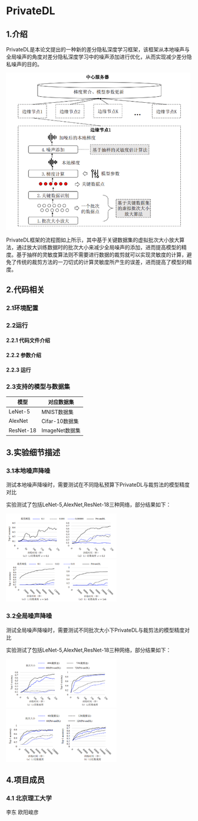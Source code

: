 # PrivateDL

## 1.介绍

PrivateDL是本论文提出的一种新的差分隐私深度学习框架，该框架从本地噪声与全局噪声的角度对差分隐私深度学习中的噪声添加进行优化，从而实现减少差分隐私噪声的目的。

<img src="image/image-20220520134702643.png" alt="image-20220520134702643" width="500px" />

PrivateDL框架的流程图如上所示，其中基于关键数据集的虚拟批次大小放大算法，通过放大训练数据时的批次大小来减少全局噪声的添加，进而提高模型的精度。基于抽样的灵敏度算法则不需要进行数据的裁剪就可以实现灵敏度的计算，避免了传统的裁剪方法的一刀切式的计算灵敏度所产生的误差，进而提高了模型的精度。

## 2.代码相关

### 2.1环境配置

### 2.2运行

#### 2.2.1 代码文件介绍

#### 2.2.2 参数介绍

#### 2.2.3 运行



### 2.3支持的模型与数据集



| 模型      | 对应数据集     |
| --------- | -------------- |
| LeNet-5   | MNIST数据集    |
| AlexNet   | Cifar-10数据集 |
| ResNet-18 | ImageNet数据集 |



## 3.实验细节描述

### 3.1本地噪声降噪

测试本地噪声降噪时，需要测试在不同隐私预算下PrivateDL与裁剪法的模型精度对比





实验测试了包括LeNet-5,AlexNet,ResNet-18三种网络，部分结果如下：



<img src="image/image-20220520141713391.png" alt="image-20220520141713391" width="300px" />

<img src="image/image-20220520141725614.png" alt="image-20220520141725614" width="300px" />


### 3.2全局噪声降噪

测试全局噪声降噪时，需要测试不同批次大小下PrivateDL与裁剪法的模型精度对比



实验测试了包括LeNet-5,AlexNet,ResNet-18三种网络，部分结果如下：

<img src="image/image-20220520142517935.png" alt="image-20220520142517935" width="300px" />

<img src="image/image-20220520142537430.png" alt="image-20220520142537430" width="300px" />



## 4.项目成员

### 4.1 北京理工大学

李东 欧阳峻彦



